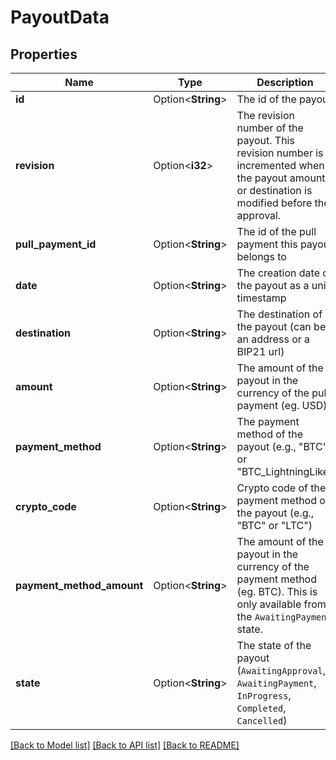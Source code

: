# PayoutData

## Properties

Name | Type | Description | Notes
------------ | ------------- | ------------- | -------------
**id** | Option<**String**> | The id of the payout | [optional]
**revision** | Option<**i32**> | The revision number of the payout. This revision number is incremented when the payout amount or destination is modified before the approval. | [optional]
**pull_payment_id** | Option<**String**> | The id of the pull payment this payout belongs to | [optional]
**date** | Option<**String**> | The creation date of the payout as a unix timestamp | [optional]
**destination** | Option<**String**> | The destination of the payout (can be an address or a BIP21 url) | [optional]
**amount** | Option<**String**> | The amount of the payout in the currency of the pull payment (eg. USD). | [optional]
**payment_method** | Option<**String**> | The payment method of the payout (e.g., \"BTC\" or \"BTC_LightningLike\" | [optional]
**crypto_code** | Option<**String**> | Crypto code of the payment method of the payout (e.g., \"BTC\" or \"LTC\") | [optional]
**payment_method_amount** | Option<**String**> | The amount of the payout in the currency of the payment method (eg. BTC). This is only available from the `AwaitingPayment` state. | [optional]
**state** | Option<**String**> | The state of the payout (`AwaitingApproval`, `AwaitingPayment`, `InProgress`, `Completed`, `Cancelled`) | [optional]

[[Back to Model list]](../README.md#documentation-for-models) [[Back to API list]](../README.md#documentation-for-api-endpoints) [[Back to README]](../README.md)


